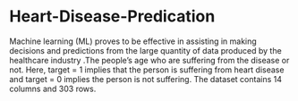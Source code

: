 # Heart-Disease-Predication
Machine learning (ML) proves to be effective in assisting in making decisions and predictions from the large quantity of data produced by the healthcare industry .The people’s age who are suffering from the disease or not. Here, target = 1 implies that the person is suffering from heart disease and target = 0 implies the person is not suffering. The dataset contains 14 columns and 303 rows.
